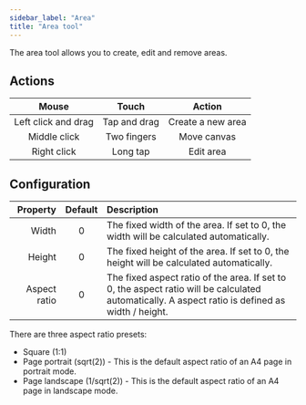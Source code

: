 ```yaml
---
sidebar_label: "Area"
title: "Area tool"
---
```


The area tool allows you to create, edit and remove areas.

## Actions

|        Mouse        |    Touch     |      Action       |
| :-----------------: | :----------: | :---------------: |
| Left click and drag | Tap and drag | Create a new area |
|    Middle click     | Two fingers  |    Move canvas    |
|     Right click     |   Long tap   |     Edit area     |

## Configuration

|     Property | Default | Description                                                                                                                                      |
| -----------: | :-----: | :----------------------------------------------------------------------------------------------------------------------------------------------- |
|        Width |    0    | The fixed width of the area. If set to 0, the width will be calculated automatically.                                                            |
|       Height |    0    | The fixed height of the area. If set to 0, the height will be calculated automatically.                                                          |
| Aspect ratio |    0    | The fixed aspect ratio of the area. If set to 0, the aspect ratio will be calculated automatically. A aspect ratio is defined as width / height. |

There are three aspect ratio presets:

* Square (1:1)
* Page portrait (sqrt(2)) - This is the default aspect ratio of an A4 page in portrait mode.
* Page landscape (1/sqrt(2)) - This is the default aspect ratio of an A4 page in landscape mode.
